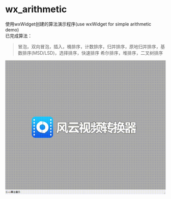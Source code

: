 # wx_arithmetic
  
使用wxWidget创建的算法演示程序(use wxWidget for simple arithmetic demo)  
已完成算法：
>冒泡，双向冒泡，插入，桶排序，计数排序，归并排序，原地归并排序，基数排序(MSD/LSD)，选择排序，快速排序
>希尔排序，堆排序，二叉树排序

![image](https://github.com/jslyzt/wx_arithmetic/blob/master/show.gif )
